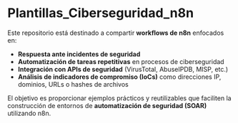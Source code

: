 # Plantillas_Ciberseguridad_n8n
Este repositorio está destinado a compartir **workflows de n8n** enfocados en:

- **Respuesta ante incidentes de seguridad**  
- **Automatización de tareas repetitivas** en procesos de ciberseguridad  
- **Integración con APIs de seguridad** (VirusTotal, AbuseIPDB, MISP, etc.)  
- **Análisis de indicadores de compromiso (IoCs)** como direcciones IP, dominios, URLs o hashes de archivos  

El objetivo es proporcionar ejemplos prácticos y reutilizables que faciliten la construcción de entornos de **automatización de seguridad (SOAR)** utilizando n8n.
